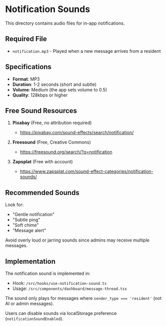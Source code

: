 # Notification Sounds

This directory contains audio files for in-app notifications.

## Required File

- `notification.mp3` - Played when a new message arrives from a resident

## Specifications

- **Format**: MP3
- **Duration**: 1-2 seconds (short and subtle)
- **Volume**: Medium (the app sets volume to 0.5)
- **Quality**: 128kbps or higher

## Free Sound Resources

1. **Pixabay** (Free, no attribution required)
   - https://pixabay.com/sound-effects/search/notification/

2. **Freesound** (Free, Creative Commons)
   - https://freesound.org/search/?q=notification

3. **Zapsplat** (Free with account)
   - https://www.zapsplat.com/sound-effect-categories/notification-sounds/

## Recommended Sounds

Look for:
- "Gentle notification"
- "Subtle ping"
- "Soft chime"
- "Message alert"

Avoid overly loud or jarring sounds since admins may receive multiple messages.

## Implementation

The notification sound is implemented in:
- Hook: `/src/hooks/use-notification-sound.ts`
- Usage: `/src/components/dashboard/message-thread.tsx`

The sound only plays for messages where `sender_type === 'resident'` (not AI or admin messages).

Users can disable sounds via localStorage preference (`notificationSoundEnabled`).
